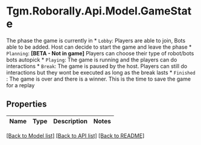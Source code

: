 # Tgm.Roborally.Api.Model.GameState
The phase the game is currently in * `Lobby`: Players are able to join, Bots able to be added. Host can decide to start the game and leave the phase * `Planning`: **[BETA - Not in game]** Players can choose their type of robot/bots bots autopick * `Playing`: The game is running and the players can do interactions * `Break`: The game is paused by the host. Players can still do interactions but they wont be executed as long as the break lasts * `Finished` : The game is over and there is a winner. This is the time to save the game for a replay 
## Properties

Name | Type | Description | Notes
------------ | ------------- | ------------- | -------------

[[Back to Model list]](../README.md#documentation-for-models) [[Back to API list]](../README.md#documentation-for-api-endpoints) [[Back to README]](../README.md)

